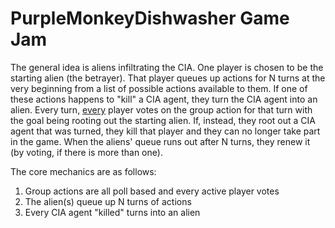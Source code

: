 PurpleMonkeyDishwasher Game Jam
===============================

The general idea is aliens infiltrating the CIA. One player is chosen to be the starting alien (the betrayer). That player queues up actions for N turns at the very beginning from a list of possible actions available to them. If one of these actions happens to "kill" a CIA agent, they turn the CIA agent into an alien. Every turn, <u>every</u> player votes on the group action for that turn with the goal being rooting out the starting alien. If, instead, they root out a CIA agent that was turned, they kill that player and they can no longer take part in the game. When the aliens' queue runs out after N turns, they renew it (by voting, if there is more than one).

The core mechanics are as follows:
1.  Group actions are all poll based and every active player votes
2.  The alien(s) queue up N turns of actions
3.  Every CIA agent "killed" turns into an alien